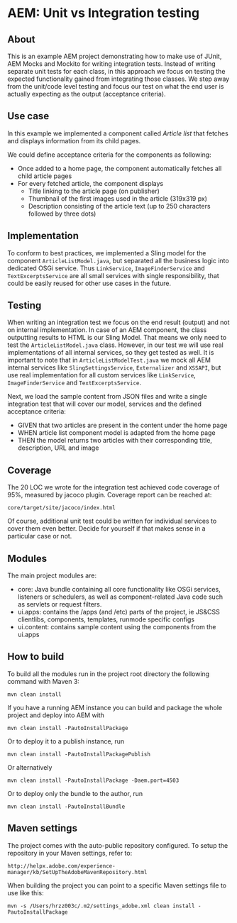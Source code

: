 # AEM: Unit vs Integration testing

## About

This is an example AEM project demonstrating how to make use of JUnit, AEM Mocks and Mockito for writing integration tests.
Instead of writing separate unit tests for each class, in this approach we focus on testing the expected functionality gained from integrating those classes.
We step away from the unit/code level testing and focus our test on what the end user is actually expecting as the output (acceptance criteria).

## Use case

In this example we implemented a component called _Article list_ that fetches and displays information from its child pages.

We could define acceptance criteria for the components as following:
* Once added to a home page, the component automatically fetches all child article pages
* For every fetched article, the component displays
    * Title linking to the article page (on publisher)
    * Thumbnail of the first images used in the article (319x319 px)
    * Description consisting of the article text (up to 250 characters followed by three dots)   

## Implementation

To conform to best practices, we implemented a Sling model for the component `ArticleListModel.java`, but separated all the business logic into dedicated OSGi service.
Thus `LinkService`, `ImageFinderService` and `TextExcerptsService` are all small services with single responsibility, that could be easily reused for other use cases in the future.

## Testing

When writing an integration test we focus on the end result (output) and not on internal implementation. In case of an AEM component, the class outputting results to HTML is our Sling Model.
That means we only need to test the `ArticleListModel.java` class. However, in our test we will use real implementations of all internal services, so they get tested as well.
It is important to note that in `ArticleListModelTest.java` we mock all AEM internal services like `SlingSettingsService`, `Externalizer` and `XSSAPI`, but use real implementation for all custom services like `LinkService`, `ImageFinderService` and `TextExcerptsService`.

Next, we load the sample content from JSON files and write a single integration test that will cover our model, services and the defined acceptance criteria:
* GIVEN that two articles are present in the content under the home page
* WHEN article list component model is adapted from the home page
* THEN the model returns two articles with their corresponding title, description, URL and image

## Coverage

The 20 LOC we wrote for the integration test achieved code coverage of 95%, measured by jacoco plugin. Coverage report can be reached at:

    core/target/site/jacoco/index.html
    
Of course, additional unit test could be written for individual services to cover them even better. 
Decide for yourself if that makes sense in a particular case or not.

## Modules

The main project modules are:

* core: Java bundle containing all core functionality like OSGi services, listeners or schedulers, as well as component-related Java code such as servlets or request filters.
* ui.apps: contains the /apps (and /etc) parts of the project, ie JS&CSS clientlibs, components, templates, runmode specific configs
* ui.content: contains sample content using the components from the ui.apps

## How to build

To build all the modules run in the project root directory the following command with Maven 3:

    mvn clean install

If you have a running AEM instance you can build and package the whole project and deploy into AEM with

    mvn clean install -PautoInstallPackage

Or to deploy it to a publish instance, run

    mvn clean install -PautoInstallPackagePublish

Or alternatively

    mvn clean install -PautoInstallPackage -Daem.port=4503

Or to deploy only the bundle to the author, run

    mvn clean install -PautoInstallBundle

## Maven settings

The project comes with the auto-public repository configured. To setup the repository in your Maven settings, refer to:

    http://helpx.adobe.com/experience-manager/kb/SetUpTheAdobeMavenRepository.html

When building the project you can point to a specific Maven settings file to use like this:
    
    mvn -s /Users/hrzz003c/.m2/settings_adobe.xml clean install -PautoInstallPackage